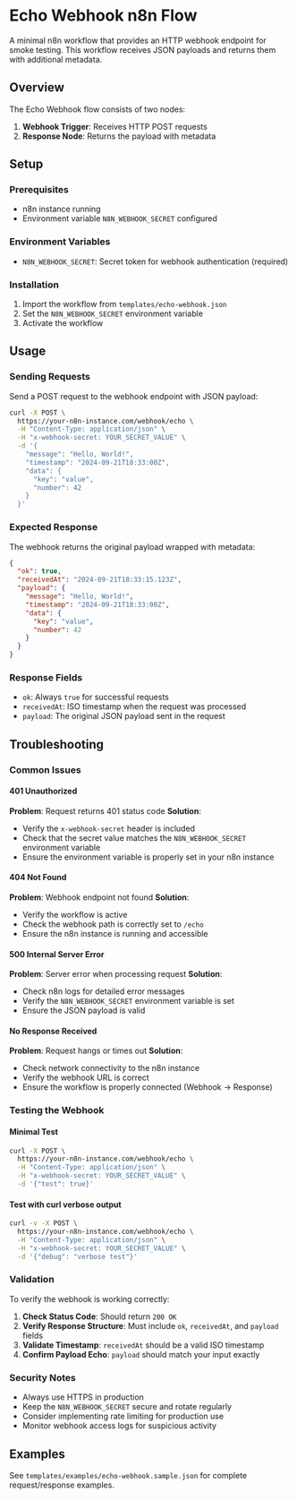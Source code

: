 # Echo Webhook n8n Flow

A minimal n8n workflow that provides an HTTP webhook endpoint for smoke testing. This workflow receives JSON payloads and returns them with additional metadata.

## Overview

The Echo Webhook flow consists of two nodes:
1. **Webhook Trigger**: Receives HTTP POST requests
2. **Response Node**: Returns the payload with metadata

## Setup

### Prerequisites
- n8n instance running
- Environment variable `N8N_WEBHOOK_SECRET` configured

### Environment Variables
- `N8N_WEBHOOK_SECRET`: Secret token for webhook authentication (required)

### Installation
1. Import the workflow from `templates/echo-webhook.json`
2. Set the `N8N_WEBHOOK_SECRET` environment variable
3. Activate the workflow

## Usage

### Sending Requests

Send a POST request to the webhook endpoint with JSON payload:

```bash
curl -X POST \
  https://your-n8n-instance.com/webhook/echo \
  -H "Content-Type: application/json" \
  -H "x-webhook-secret: YOUR_SECRET_VALUE" \
  -d '{
    "message": "Hello, World!",
    "timestamp": "2024-09-21T18:33:00Z",
    "data": {
      "key": "value",
      "number": 42
    }
  }'
```

### Expected Response

The webhook returns the original payload wrapped with metadata:

```json
{
  "ok": true,
  "receivedAt": "2024-09-21T18:33:15.123Z",
  "payload": {
    "message": "Hello, World!",
    "timestamp": "2024-09-21T18:33:00Z",
    "data": {
      "key": "value",
      "number": 42
    }
  }
}
```

### Response Fields

- `ok`: Always `true` for successful requests
- `receivedAt`: ISO timestamp when the request was processed
- `payload`: The original JSON payload sent in the request

## Troubleshooting

### Common Issues

#### 401 Unauthorized
**Problem**: Request returns 401 status code
**Solution**: 
- Verify the `x-webhook-secret` header is included
- Check that the secret value matches the `N8N_WEBHOOK_SECRET` environment variable
- Ensure the environment variable is properly set in your n8n instance

#### 404 Not Found
**Problem**: Webhook endpoint not found
**Solution**:
- Verify the workflow is active
- Check the webhook path is correctly set to `/echo`
- Ensure the n8n instance is running and accessible

#### 500 Internal Server Error
**Problem**: Server error when processing request
**Solution**:
- Check n8n logs for detailed error messages
- Verify the `N8N_WEBHOOK_SECRET` environment variable is set
- Ensure the JSON payload is valid

#### No Response Received
**Problem**: Request hangs or times out
**Solution**:
- Check network connectivity to the n8n instance
- Verify the webhook URL is correct
- Ensure the workflow is properly connected (Webhook → Response)

### Testing the Webhook

#### Minimal Test
```bash
curl -X POST \
  https://your-n8n-instance.com/webhook/echo \
  -H "Content-Type: application/json" \
  -H "x-webhook-secret: YOUR_SECRET_VALUE" \
  -d '{"test": true}'
```

#### Test with curl verbose output
```bash
curl -v -X POST \
  https://your-n8n-instance.com/webhook/echo \
  -H "Content-Type: application/json" \
  -H "x-webhook-secret: YOUR_SECRET_VALUE" \
  -d '{"debug": "verbose test"}'
```

### Validation

To verify the webhook is working correctly:

1. **Check Status Code**: Should return `200 OK`
2. **Verify Response Structure**: Must include `ok`, `receivedAt`, and `payload` fields
3. **Validate Timestamp**: `receivedAt` should be a valid ISO timestamp
4. **Confirm Payload Echo**: `payload` should match your input exactly

### Security Notes

- Always use HTTPS in production
- Keep the `N8N_WEBHOOK_SECRET` secure and rotate regularly
- Consider implementing rate limiting for production use
- Monitor webhook access logs for suspicious activity

## Examples

See `templates/examples/echo-webhook.sample.json` for complete request/response examples.